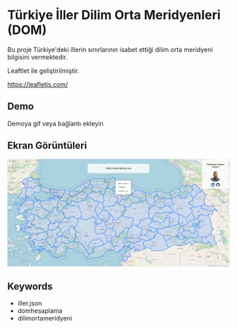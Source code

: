 # Türkiye İller Dilim Orta Meridyenleri (DOM)

Bu proje Türkiye'deki illerin sınırlarının isabet ettiği dilim orta meridyeni bilgisini vermektedir.

Leaftlet ile geliştirilmiştir.

https://leafletjs.com/

## Demo

Demoya gif veya bağlantı ekleyin

## Ekran Görüntüleri

![Uygulama Ekran Görüntüsü](https://raw.githubusercontent.com/ahmetaraci/trillerdom/main/proje_thumbnail.png?token=GHSAT0AAAAAACR2RCLW2AMYU26MFF4CIDVQZRVKHJQ)

## Keywords

- iller.json
- domhesaplama
- dilimortameridyeni
